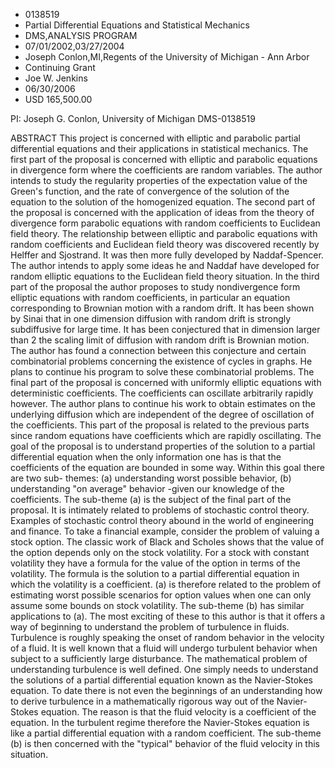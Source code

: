 
* 0138519
* Partial Differential Equations and Statistical Mechanics
* DMS,ANALYSIS PROGRAM
* 07/01/2002,03/27/2004
* Joseph Conlon,MI,Regents of the University of Michigan - Ann Arbor
* Continuing Grant
* Joe W. Jenkins
* 06/30/2006
* USD 165,500.00

PI: Joseph G. Conlon, University of Michigan DMS-0138519

ABSTRACT This project is concerned with elliptic and parabolic partial
differential equations and their applications in statistical mechanics. The
first part of the proposal is concerned with elliptic and parabolic equations in
divergence form where the coefficients are random variables. The author intends
to study the regularity properties of the expectation value of the Green's
function, and the rate of convergence of the solution of the equation to the
solution of the homogenized equation. The second part of the proposal is
concerned with the application of ideas from the theory of divergence form
parabolic equations with random coefficients to Euclidean field theory. The
relationship between elliptic and parabolic equations with random coefficients
and Euclidean field theory was discovered recently by Helffer and Sjostrand. It
was then more fully developed by Naddaf-Spencer. The author intends to apply
some ideas he and Naddaf have developed for random elliptic equations to the
Euclidean field theory situation. In the third part of the proposal the author
proposes to study nondivergence form elliptic equations with random
coefficients, in particular an equation corresponding to Brownian motion with a
random drift. It has been shown by Sinai that in one dimension diffusion with
random drift is strongly subdiffusive for large time. It has been conjectured
that in dimension larger than 2 the scaling limit of diffusion with random drift
is Brownian motion. The author has found a connection between this conjecture
and certain combinatorial problems concerning the existence of cycles in graphs.
He plans to continue his program to solve these combinatorial problems. The
final part of the proposal is concerned with uniformly elliptic equations with
deterministic coefficients. The coefficients can oscillate arbitrarily rapidly
however. The author plans to continue his work to obtain estimates on the
underlying diffusion which are independent of the degree of oscillation of the
coefficients. This part of the proposal is related to the previous parts since
random equations have coefficients which are rapidly oscillating. The goal of
the proposal is to understand properties of the solution to a partial
differential equation when the only information one has is that the coefficients
of the equation are bounded in some way. Within this goal there are two sub-
themes: (a) understanding worst possible behavior, (b) understanding "on
average" behavior -given our knowledge of the coefficients. The sub-theme (a) is
the subject of the final part of the proposal. It is intimately related to
problems of stochastic control theory. Examples of stochastic control theory
abound in the world of engineering and finance. To take a financial example,
consider the problem of valuing a stock option. The classic work of Black and
Scholes shows that the value of the option depends only on the stock volatility.
For a stock with constant volatility they have a formula for the value of the
option in terms of the volatility. The formula is the solution to a partial
differential equation in which the volatility is a coefficient. (a) is therefore
related to the problem of estimating worst possible scenarios for option values
when one can only assume some bounds on stock volatility. The sub-theme (b) has
similar applications to (a). The most exciting of these to this author is that
it offers a way of beginning to understand the problem of turbulence in fluids.
Turbulence is roughly speaking the onset of random behavior in the velocity of a
fluid. It is well known that a fluid will undergo turbulent behavior when
subject to a sufficiently large disturbance. The mathematical problem of
understanding turbulence is well defined. One simply needs to understand the
solutions of a partial differential equation known as the Navier-Stokes
equation. To date there is not even the beginnings of an understanding how to
derive turbulence in a mathematically rigorous way out of the Navier-Stokes
equation. The reason is that the fluid velocity is a coefficient of the
equation. In the turbulent regime therefore the Navier-Stokes equation is like a
partial differential equation with a random coefficient. The sub-theme (b) is
then concerned with the "typical" behavior of the fluid velocity in this
situation.




